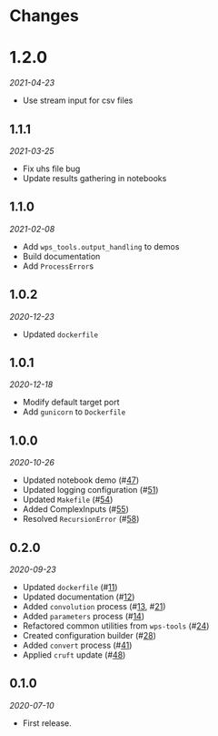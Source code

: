 # Changes

# 1.2.0
*2021-04-23*

* Use stream input for csv files

## 1.1.1
*2021-03-25*

* Fix uhs file bug
* Update results gathering in notebooks

## 1.1.0
*2021-02-08*

* Add `wps_tools.output_handling` to demos
* Build documentation
* Add `ProcessError`s

## 1.0.2
*2020-12-23*

* Updated `dockerfile`

## 1.0.1
*2020-12-18*

* Modify default target port
* Add `gunicorn` to `Dockerfile`

## 1.0.0
*2020-10-26*

* Updated notebook demo (#[47](https://github.com/pacificclimate/osprey/pull/47))
* Updated logging configuration (#[51](https://github.com/pacificclimate/osprey/pull/51))
* Updated `Makefile` (#[54](https://github.com/pacificclimate/osprey/pull/54))
* Added ComplexInputs (#[55](https://github.com/pacificclimate/osprey/pull/55))
* Resolved `RecursionError` (#[58](https://github.com/pacificclimate/osprey/pull/58))

## 0.2.0
*2020-09-23*

* Updated `dockerfile` (#[11](https://github.com/pacificclimate/osprey/pull/11))
* Updated documentation (#[12](https://github.com/pacificclimate/osprey/pull/12))
* Added `convolution` process (#[13](https://github.com/pacificclimate/osprey/pull/13), #[21](https://github.com/pacificclimate/osprey/pull/21))
* Added `parameters` process (#[14](https://github.com/pacificclimate/osprey/pull/14))
* Refactored common utilities from `wps-tools` (#[24](https://github.com/pacificclimate/osprey/pull/24))
* Created configuration builder (#[28](https://github.com/pacificclimate/osprey/pull/28))
* Added `convert` process (#[41](https://github.com/pacificclimate/osprey/pull/41))
* Applied `cruft` update (#[48](https://github.com/pacificclimate/osprey/pull/48))

## 0.1.0
*2020-07-10*

* First release.

